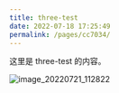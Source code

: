 ```yaml
---
title: three-test
date: 2022-07-18 17:25:49
permalink: /pages/cc7034/
---
```


这里是 three-test 的内容。

![image_20220721_112822](https://cdn.staticaly.com/gh/lvsoso/tu/main/img/image_20220721_112822.jpeg)